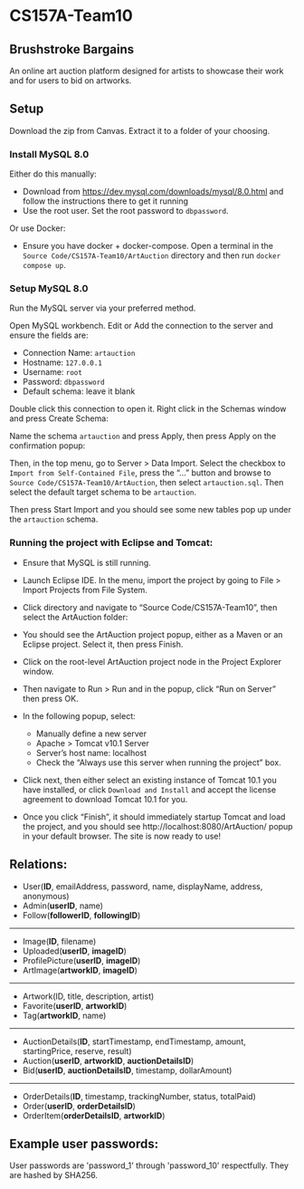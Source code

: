 # CS157A-Team10

## Brushstroke Bargains
An online art auction platform designed for artists to showcase their work and for users to bid on artworks.

## Setup

Download the zip from Canvas. Extract it to a folder of your choosing.

### Install MySQL 8.0

Either do this manually:
+ Download from https://dev.mysql.com/downloads/mysql/8.0.html and follow the instructions there to get it running
+ Use the root user. Set the root password to `dbpassword`.

Or use Docker:
+ Ensure you have docker + docker-compose. Open a terminal in the `Source Code/CS157A-Team10/ArtAuction` directory and then run `docker compose up`.

### Setup MySQL 8.0
Run the MySQL server via your preferred method.

Open MySQL workbench. Edit or Add the connection to the server and ensure the fields are:

- Connection Name: `artauction`
- Hostname: `127.0.0.1`
- Username: `root`
- Password: `dbpassword`
- Default schema: leave it blank

Double click this connection to open it. Right click in the Schemas window and press Create Schema:

Name the schema `artauction` and press Apply, then press Apply on the confirmation popup:

Then, in the top menu, go to Server > Data Import. Select the checkbox to `Import from Self-Contained File`, press the “…” button and browse to `Source Code/CS157A-Team10/ArtAuction`, then select `artauction.sql`. Then select the default target schema to be `artauction`.

Then press Start Import and you should see some new tables pop up under the `artauction` schema.


### Running the project with Eclipse and Tomcat:

- Ensure that MySQL is still running.
- Launch Eclipse IDE. In the menu, import the project by going to File > Import Projects from File System.
- Click directory and navigate to “Source Code/CS157A-Team10”, then select the ArtAuction folder:
- You should see the ArtAuction project popup, either as a Maven or an Eclipse project. Select it, then press Finish.
- Click on the root-level ArtAuction project node in the Project Explorer window.
- Then navigate to Run > Run and in the popup, click “Run on Server” then press OK.
- In the following popup, select:
    - Manually define a new server
    - Apache > Tomcat v10.1 Server
    - Server’s host name: localhost
    - Check the “Always use this server when running the project” box.

- Click next, then either select an existing instance of Tomcat 10.1 you have installed, or click `Download and Install` and accept the license agreement to download Tomcat 10.1 for you.
- Once you click “Finish”, it should immediately startup Tomcat and load the project, and you should see http://localhost:8080/ArtAuction/ popup in your default browser. The site is now ready to use!

## Relations:

- User(**ID**, emailAddress, password, name, displayName, address, anonymous)
- Admin(**userID**, name)
- Follow(**followerID**, **followingID**)

---

- Image(**ID**, filename)
- Uploaded(**userID**, **imageID**)
- ProfilePicture(**userID**, **imageID**)
- ArtImage(**artworkID**, **imageID**)

---

- Artwork(ID, title, description, artist)
- Favorite(**userID**, **artworkID**)
- Tag(**artworkID**, name)

---

- AuctionDetails(**ID**, startTimestamp, endTimestamp, amount, startingPrice, reserve, result)
- Auction(**userID**, **artworkID**, **auctionDetailsID**)
- Bid(**userID**, **auctionDetailsID**, timestamp, dollarAmount)

---

- OrderDetails(**ID**, timestamp, trackingNumber, status, totalPaid)
- Order(**userID**, **orderDetailsID**)
- OrderItem(**orderDetailsID**, **artworkID**)

## Example user passwords:

User passwords are 'password\_1' through 'password\_10' respectfully. They are hashed by SHA256.

